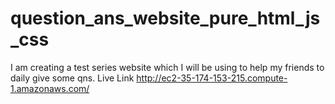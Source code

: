 # question_ans_website_pure_html_js_css
I am creating a test series website which I will be using to help my friends to daily give some qns.
Live Link http://ec2-35-174-153-215.compute-1.amazonaws.com/
